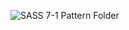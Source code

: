 ![SASS 7-1 Pattern Folder](https://user-images.githubusercontent.com/50310777/186783606-59be7c66-47f7-4a80-ba21-bfa7286f6ca8.svg)
